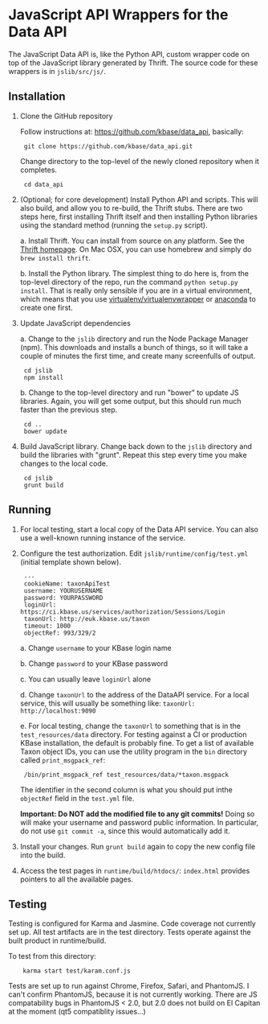 # JavaScript API Wrappers for the Data API

The JavaScript Data API is, like the Python API, custom wrapper code on top of the JavaScript library generated by Thrift. The source code for these wrappers is in `jslib/src/js/`.

## Installation

1. Clone the GitHub repository

    Follow instructions at: https://github.com/kbase/data_api, basically:

        git clone https://github.com/kbase/data_api.git

    Change directory to the top-level of the newly cloned repository when it completes.

        cd data_api

2. (Optional; for core development) Install Python API and scripts. This will also build, and allow you to re-build, the Thrift stubs. There are two steps here, first installing Thrift itself and then installing Python libraries using the standard method (running the `setup.py` script).

    a. Install Thrift. You can install from source on any platform. See the [Thrift homepage](https://thrift.apache.org/). On Mac OSX, you can use homebrew and simply do `brew install thrift`.
    
    b. Install the Python library. The simplest thing to do here is, from the top-level directory of the repo, run the command `python setup.py install`. That is really only sensible if you are in a virtual environment, which means that you use [virtualenv/virtualenvwrapper](http://virtualenvwrapper.readthedocs.org/en/latest/) or [anaconda](https://www.continuum.io/downloads) to create one first.

3. Update JavaScript dependencies

    a. Change to the `jslib` directory and run the Node Package Manager (npm). 
    This downloads and installs a bunch of things, so it will take a couple of 
    minutes the first time, and create many screenfulls of output.

        cd jslib
        npm install

    b. Change to the top-level directory and run "bower" to update JS libraries. Again, you will get some output, but this should run much faster than the previous step.
    
        cd ..
        bower update

4. Build JavaScript library. Change back down to the `jslib` directory and build the libraries with "grunt". Repeat this step every time you make changes to the local code.
    
        cd jslib
        grunt build
    
## Running

1. For local testing, start a local copy of the Data API service. You can also use a well-known running instance of the service.


2. Configure the test authorization. Edit `jslib/runtime/config/test.yml` (initial template shown below). 
    
        ---
        cookieName: taxonApiTest
        username: YOURUSERNAME
        password: YOURPASSWORD
        loginUrl: https://ci.kbase.us/services/authorization/Sessions/Login
        taxonUrl: http://euk.kbase.us/taxon
        timeout: 1000
        objectRef: 993/329/2
    
    a. Change `username` to your KBase login name
    
    b. Change `password` to your KBase password
    
    c. You can usually leave `loginUrl` alone
    
    d. Change `taxonUrl` to the address of the DataAPI service. For a local service, this will usually be something like: `taxonUrl: http://localhost:9090`
    
    e. For local testing, change the `taxonUrl` to something that is in the `test_resources/data` directory. For testing against a CI or production KBase installation, the default is probably fine. To get a list of available Taxon object IDs, you can use the utility program in the `bin` directory called `print_msgpack_ref`:
    
        /bin/print_msgpack_ref test_resources/data/*taxon.msgpack
    The identifier in the second column is what you should put inthe `objectRef` field in the `test.yml` file.
    
    **Important: Do NOT add the modified file to any git commits!** Doing so will make your username and password public information. In particular, do not use `git commit -a`, since this would automatically add it.
    
3. Install your changes. Run `grunt build` again to copy the new config file into the build.

4. Access the test pages in `runtime/build/htdocs/`: `index.html` provides pointers to all the available pages.

## Testing

Testing is configured for Karma and Jasmine. Code coverage not currently set up. All test artifacts are in the test directory.
Tests operate against the built product in runtime/build.

To test from this directory:

        karma start test/karam.conf.js

Tests are set up to run against Chrome, Firefox, Safari, and PhantomJS. I can't confirm PhantomJS, because it is not currently working. There are JS compatability bugs in PhantomJS < 2.0, but 2.0 does not build on El Capitan at the moment (qt5 compatiblity issues...)